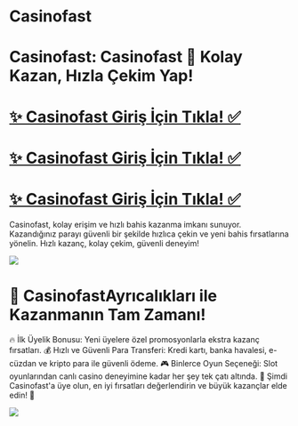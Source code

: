# Casinofast
# Casinofast: Casinofast 🏅 Kolay Kazan, Hızla Çekim Yap!
# <a href="https://yenilink.org/girislinki">✨ Casinofast Giriş İçin Tıkla! ✅</a>  
# <a href="https://yenilink.org/girislinki">✨ Casinofast Giriş İçin Tıkla! ✅</a>  
# <a href="https://yenilink.org/girislinki">✨ Casinofast Giriş İçin Tıkla! ✅</a>    

Casinofast, kolay erişim ve hızlı bahis kazanma imkanı sunuyor. Kazandığınız parayı güvenli bir şekilde hızlıca çekin ve yeni bahis fırsatlarına yönelin. Hızlı kazanç, kolay çekim, güvenli deneyim!

<a href="https://yenilink.org/girislinki"><img src="https://s13.gifyu.com/images/b2l9N.gif"></a> 

# 🎁 CasinofastAyrıcalıkları ile Kazanmanın Tam Zamanı!
🔥 İlk Üyelik Bonusu: Yeni üyelere özel promosyonlarla ekstra kazanç fırsatları.
💰 Hızlı ve Güvenli Para Transferi: Kredi kartı, banka havalesi, e-cüzdan ve kripto para ile güvenli ödeme.
🎮 Binlerce Oyun Seçeneği: Slot oyunlarından canlı casino deneyimine kadar her şey tek çatı altında.
🎯 Şimdi Casinofast'a üye olun, en iyi fırsatları değerlendirin ve büyük kazançlar elde edin! 🚀

<a href="https://yenilink.org/girislinki"><img src="https://s13.gifyu.com/images/b2l9E.gif"></a>

